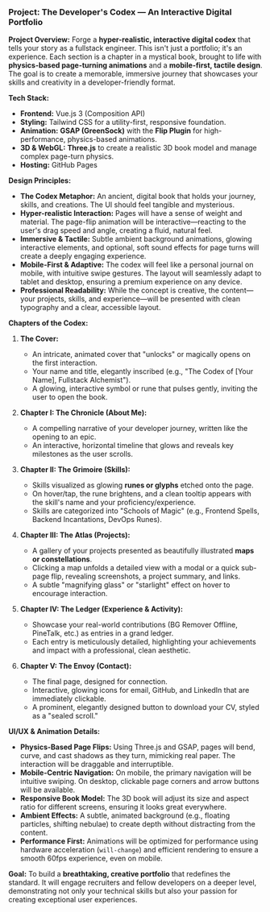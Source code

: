 ### **Project: The Developer's Codex — An Interactive Digital Portfolio**

**Project Overview:**
Forge a **hyper-realistic, interactive digital codex** that tells your story as a fullstack engineer. This isn't just a portfolio; it's an experience. Each section is a chapter in a mystical book, brought to life with **physics-based page-turning animations** and a **mobile-first, tactile design**. The goal is to create a memorable, immersive journey that showcases your skills and creativity in a developer-friendly format.

**Tech Stack:**

- **Frontend:** Vue.js 3 (Composition API)
- **Styling:** Tailwind CSS for a utility-first, responsive foundation.
- **Animation:** **GSAP (GreenSock)** with the **Flip Plugin** for high-performance, physics-based animations.
- **3D & WebGL:** **Three.js** to create a realistic 3D book model and manage complex page-turn physics.
- **Hosting:** GitHub Pages

**Design Principles:**

- **The Codex Metaphor:** An ancient, digital book that holds your journey, skills, and creations. The UI should feel tangible and mysterious.
- **Hyper-realistic Interaction:** Pages will have a sense of weight and material. The page-flip animation will be interactive—reacting to the user's drag speed and angle, creating a fluid, natural feel.
- **Immersive & Tactile:** Subtle ambient background animations, glowing interactive elements, and optional, soft sound effects for page turns will create a deeply engaging experience.
- **Mobile-First & Adaptive:** The codex will feel like a personal journal on mobile, with intuitive swipe gestures. The layout will seamlessly adapt to tablet and desktop, ensuring a premium experience on any device.
- **Professional Readability:** While the concept is creative, the content—your projects, skills, and experience—will be presented with clean typography and a clear, accessible layout.

**Chapters of the Codex:**

1.  **The Cover:**

    - An intricate, animated cover that "unlocks" or magically opens on the first interaction.
    - Your name and title, elegantly inscribed (e.g., "The Codex of [Your Name], Fullstack Alchemist").
    - A glowing, interactive symbol or rune that pulses gently, inviting the user to open the book.

2.  **Chapter I: The Chronicle (About Me):**

    - A compelling narrative of your developer journey, written like the opening to an epic.
    - An interactive, horizontal timeline that glows and reveals key milestones as the user scrolls.

3.  **Chapter II: The Grimoire (Skills):**

    - Skills visualized as glowing **runes or glyphs** etched onto the page.
    - On hover/tap, the rune brightens, and a clean tooltip appears with the skill's name and your proficiency/experience.
    - Skills are categorized into "Schools of Magic" (e.g., Frontend Spells, Backend Incantations, DevOps Runes).

4.  **Chapter III: The Atlas (Projects):**

    - A gallery of your projects presented as beautifully illustrated **maps or constellations**.
    - Clicking a map unfolds a detailed view with a modal or a quick sub-page flip, revealing screenshots, a project summary, and links.
    - A subtle "magnifying glass" or "starlight" effect on hover to encourage interaction.

5.  **Chapter IV: The Ledger (Experience & Activity):**

    - Showcase your real-world contributions (BG Remover Offline, PineTalk, etc.) as entries in a grand ledger.
    - Each entry is meticulously detailed, highlighting your achievements and impact with a professional, clean aesthetic.

6.  **Chapter V: The Envoy (Contact):**
    - The final page, designed for connection.
    - Interactive, glowing icons for email, GitHub, and LinkedIn that are immediately clickable.
    - A prominent, elegantly designed button to download your CV, styled as a "sealed scroll."

**UI/UX & Animation Details:**

- **Physics-Based Page Flips:** Using Three.js and GSAP, pages will bend, curve, and cast shadows as they turn, mimicking real paper. The interaction will be draggable and interruptible.
- **Mobile-Centric Navigation:** On mobile, the primary navigation will be intuitive swiping. On desktop, clickable page corners and arrow buttons will be available.
- **Responsive Book Model:** The 3D book will adjust its size and aspect ratio for different screens, ensuring it looks great everywhere.
- **Ambient Effects:** A subtle, animated background (e.g., floating particles, shifting nebulae) to create depth without distracting from the content.
- **Performance First:** Animations will be optimized for performance using hardware acceleration (`will-change`) and efficient rendering to ensure a smooth 60fps experience, even on mobile.

**Goal:**
To build a **breathtaking, creative portfolio** that redefines the standard. It will engage recruiters and fellow developers on a deeper level, demonstrating not only your technical skills but also your passion for creating exceptional user experiences.
